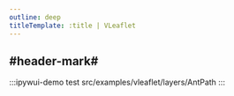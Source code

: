 ```yaml
---
outline: deep
titleTemplate: :title | VLeaflet
---
```


## #header-mark#
:::ipywui-demo test
src/examples/vleaflet/layers/AntPath
::: 
